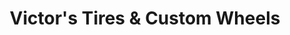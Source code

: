 ---
title: "Victor's Tires & Custom Wheels"
url: /clearfield/victors-tires-and-custom-wheels/
shop: tyres
---